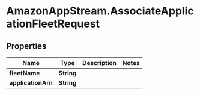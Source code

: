 # AmazonAppStream.AssociateApplicationFleetRequest

## Properties

Name | Type | Description | Notes
------------ | ------------- | ------------- | -------------
**fleetName** | **String** |  | 
**applicationArn** | **String** |  | 


